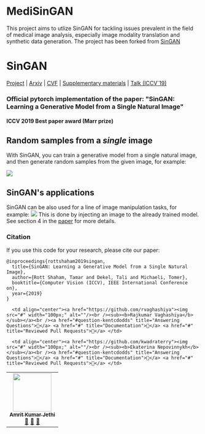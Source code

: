 # MediSinGAN


This project aims to utlize SinGAN for tackling issues prevalent in the field of medical image analysis, especially image modality translation and synthetic data generation.
The project has been forked from [SinGAN](https://tamarott.github.io/SinGAN.htm)


# SinGAN

[Project](https://tamarott.github.io/SinGAN.htm) | [Arxiv](https://arxiv.org/pdf/1905.01164.pdf) | [CVF](http://openaccess.thecvf.com/content_ICCV_2019/papers/Shaham_SinGAN_Learning_a_Generative_Model_From_a_Single_Natural_Image_ICCV_2019_paper.pdf) | [Supplementary materials](https://openaccess.thecvf.com/content_ICCV_2019/supplemental/Shaham_SinGAN_Learning_a_ICCV_2019_supplemental.pdf) | [Talk (ICCV`19)](https://youtu.be/mdAcPe74tZI?t=3191) 
### Official pytorch implementation of the paper: "SinGAN: Learning a Generative Model from a Single Natural Image"
#### ICCV 2019 Best paper award (Marr prize)


## Random samples from a *single* image
With SinGAN, you can train a generative model from a single natural image, and then generate random samples from the given image, for example:

![](imgs/teaser.PNG)


## SinGAN's applications
SinGAN can be also used for a line of image manipulation tasks, for example:
 ![](imgs/manipulation.PNG)
This is done by injecting an image to the already trained model. See section 4 in the [paper](https://arxiv.org/pdf/1905.01164.pdf) for more details.


### Citation
If you use this code for your research, please cite our paper:

```
@inproceedings{rottshaham2019singan,
  title={SinGAN: Learning a Generative Model from a Single Natural Image},
  author={Rott Shaham, Tamar and Dekel, Tali and Michaeli, Tomer},
  booktitle={Computer Vision (ICCV), IEEE International Conference on},
  year={2019}
}
```
<table>
  <tr>
    
   <td align="center"><a href="https://github.com/amritkumar9595"><img src="#" width="100px;" alt=""/><br /><sub><b>Amrit Kumar Jethi</b></sub></a><br /><a href="#question-kentcdodds" title="Answering Questions">💬</a> <a href="#" title="Documentation">📖</a> <a href="#" title="Reviewed Pull Requests">👀</a> </td>
   
      <td align="center"><a href="https://github.com/rvaghashiya"><img src="#" width="100px;" alt=""/><br /><sub><b>Rajkumar Vaghashiya</b></sub></a><br /><a href="#question-kentcdodds" title="Answering Questions">💬</a> <a href="#" title="Documentation">📖</a> <a href="#" title="Reviewed Pull Requests">👀</a> </td>
   
      <td align="center"><a href="https://github.com/kwadraterry"><img src="#" width="100px;" alt=""/><br /><sub><b>Ekaterina Nepovinnykh</b></sub></a><br /><a href="#question-kentcdodds" title="Answering Questions">💬</a> <a href="#" title="Documentation">📖</a> <a href="#" title="Reviewed Pull Requests">👀</a> </td>
   

  </tr>
 </table>
